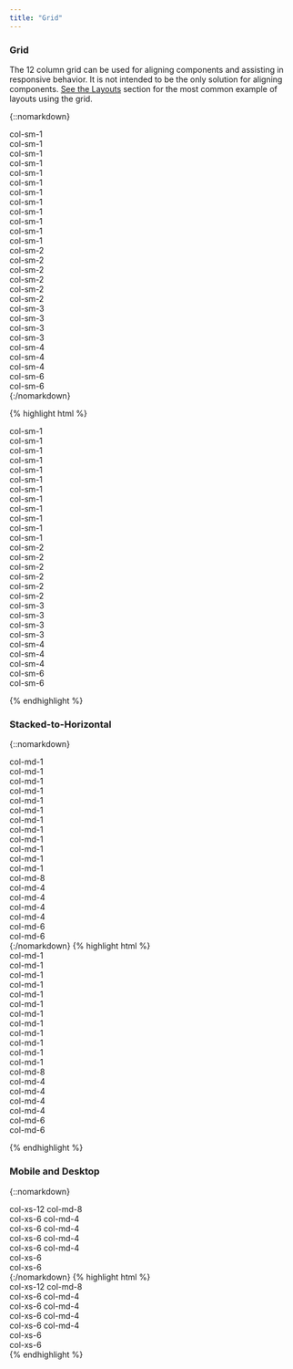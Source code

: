 ```yaml
---
title: "Grid"
---
```


<div class="pl-pattern">

<h3>Grid</h3>

The 12 column grid can be used for aligning components and assisting in responsive behavior. It is not intended to be the only solution for aligning components. [See the Layouts](layouts.html) section for the most common example of layouts using the grid.

{::nomarkdown}
<div class="pl-preview">
    <div class="container-fluid pl-grid-example">
        <div class="row">
            <div class="col-sm-1"><div>col-sm-1</div></div>
            <div class="col-sm-1"><div>col-sm-1</div></div>
            <div class="col-sm-1"><div>col-sm-1</div></div>
            <div class="col-sm-1"><div>col-sm-1</div></div>
            <div class="col-sm-1"><div>col-sm-1</div></div>
            <div class="col-sm-1"><div>col-sm-1</div></div>
            <div class="col-sm-1"><div>col-sm-1</div></div>
            <div class="col-sm-1"><div>col-sm-1</div></div>
            <div class="col-sm-1"><div>col-sm-1</div></div>
            <div class="col-sm-1"><div>col-sm-1</div></div>
            <div class="col-sm-1"><div>col-sm-1</div></div>
            <div class="col-sm-1"><div>col-sm-1</div></div>
        </div>
        <div class="row">
            <div class="col-sm-2"><div>col-sm-2</div></div>
            <div class="col-sm-2"><div>col-sm-2</div></div>
            <div class="col-sm-2"><div>col-sm-2</div></div>
            <div class="col-sm-2"><div>col-sm-2</div></div>
            <div class="col-sm-2"><div>col-sm-2</div></div>
            <div class="col-sm-2"><div>col-sm-2</div></div>
        </div>
        <div class="row">
            <div class="col-sm-3"><div>col-sm-3</div></div>
            <div class="col-sm-3"><div>col-sm-3</div></div>
            <div class="col-sm-3"><div>col-sm-3</div></div>
            <div class="col-sm-3"><div>col-sm-3</div></div>
        </div>
        <div class="row">
            <div class="col-sm-4"><div>col-sm-4</div></div>
            <div class="col-sm-4"><div>col-sm-4</div></div>
            <div class="col-sm-4"><div>col-sm-4</div></div>
        </div>
        <div class="row">
            <div class="col-sm-6"><div>col-sm-6</div></div>
            <div class="col-sm-6"><div>col-sm-6</div></div>
        </div>
    </div>
</div>
{:/nomarkdown}

{% highlight html %}

<div class="container-fluid pl-grid-example">
      <div class="row">
            <div class="col-sm-1"><div>col-sm-1</div></div>
            <div class="col-sm-1"><div>col-sm-1</div></div>
            <div class="col-sm-1"><div>col-sm-1</div></div>
            <div class="col-sm-1"><div>col-sm-1</div></div>
            <div class="col-sm-1"><div>col-sm-1</div></div>
            <div class="col-sm-1"><div>col-sm-1</div></div>
            <div class="col-sm-1"><div>col-sm-1</div></div>
            <div class="col-sm-1"><div>col-sm-1</div></div>
            <div class="col-sm-1"><div>col-sm-1</div></div>
            <div class="col-sm-1"><div>col-sm-1</div></div>
            <div class="col-sm-1"><div>col-sm-1</div></div>
            <div class="col-sm-1"><div>col-sm-1</div></div>
        </div>
        <div class="row">
            <div class="col-sm-2"><div>col-sm-2</div></div>
            <div class="col-sm-2"><div>col-sm-2</div></div>
            <div class="col-sm-2"><div>col-sm-2</div></div>
            <div class="col-sm-2"><div>col-sm-2</div></div>
            <div class="col-sm-2"><div>col-sm-2</div></div>
            <div class="col-sm-2"><div>col-sm-2</div></div>
        </div>
        <div class="row">
            <div class="col-sm-3"><div>col-sm-3</div></div>
            <div class="col-sm-3"><div>col-sm-3</div></div>
            <div class="col-sm-3"><div>col-sm-3</div></div>
            <div class="col-sm-3"><div>col-sm-3</div></div>
        </div>
        <div class="row">
            <div class="col-sm-4"><div>col-sm-4</div></div>
            <div class="col-sm-4"><div>col-sm-4</div></div>
            <div class="col-sm-4"><div>col-sm-4</div></div>
        </div>
        <div class="row">
            <div class="col-sm-6"><div>col-sm-6</div></div>
            <div class="col-sm-6"><div>col-sm-6</div></div>
        </div>
    </div>

{% endhighlight %}
</div>

<div class="pl-pattern">

### Stacked-to-Horizontal
{::nomarkdown}
<div class="pl-preview">

<div class="container-fluid pl-grid-example">
  <div class="row">
      <div class="col-md-1">col-md-1</div>
      <div class="col-md-1">col-md-1</div>
      <div class="col-md-1">col-md-1</div>
      <div class="col-md-1">col-md-1</div>
      <div class="col-md-1">col-md-1</div>
      <div class="col-md-1">col-md-1</div>
      <div class="col-md-1">col-md-1</div>
      <div class="col-md-1">col-md-1</div>
      <div class="col-md-1">col-md-1</div>
      <div class="col-md-1">col-md-1</div>
      <div class="col-md-1">col-md-1</div>
      <div class="col-md-1">col-md-1</div>
  </div>
  <div class="row">
      <div class="col-md-8">col-md-8</div>
      <div class="col-md-4">col-md-4</div>
  </div>
  <div class="row">
      <div class="col-md-4">col-md-4</div>
      <div class="col-md-4">col-md-4</div>
      <div class="col-md-4">col-md-4</div>
  </div>
  <div class="row">
      <div class="col-md-6">col-md-6</div>
      <div class="col-md-6">col-md-6</div>
  </div>
  </div>
  </div>
{:/nomarkdown}
{% highlight html %}

<div class="container-fluid pl-grid-example">
  <div class="row">
      <div class="col-md-1">col-md-1</div>
      <div class="col-md-1">col-md-1</div>
      <div class="col-md-1">col-md-1</div>
      <div class="col-md-1">col-md-1</div>
      <div class="col-md-1">col-md-1</div>
      <div class="col-md-1">col-md-1</div>
      <div class="col-md-1">col-md-1</div>
      <div class="col-md-1">col-md-1</div>
      <div class="col-md-1">col-md-1</div>
      <div class="col-md-1">col-md-1</div>
      <div class="col-md-1">col-md-1</div>
      <div class="col-md-1">col-md-1</div>
  </div>
  <div class="row">
      <div class="col-md-8">col-md-8</div>
      <div class="col-md-4">col-md-4</div>
  </div>
  <div class="row">
      <div class="col-md-4">col-md-4</div>
      <div class="col-md-4">col-md-4</div>
      <div class="col-md-4">col-md-4</div>
  </div>
  <div class="row">
      <div class="col-md-6">col-md-6</div>
      <div class="col-md-6">col-md-6</div>
  </div>
</div>

{% endhighlight %}
</div>

<div class="pl-pattern">

### Mobile and Desktop
{::nomarkdown}
<div class="pl-preview">
<div class="container-fluid pl-grid-example">
<!-- Stack the columns on mobile by making one full-width and the other half-width -->
<div class="row">
  <div class="col-xs-12 col-md-8">col-xs-12 col-md-8</div>
  <div class="col-xs-6 col-md-4">col-xs-6 col-md-4</div>
</div>
<!-- Columns start at 50% wide on mobile and bump up to 33.3% wide on desktop -->
<div class="row">
  <div class="col-xs-6 col-md-4">col-xs-6 col-md-4</div>
  <div class="col-xs-6 col-md-4">col-xs-6 col-md-4</div>
  <div class="col-xs-6 col-md-4">col-xs-6 col-md-4</div>
</div>
<!-- Columns are always 50% wide, on mobile and desktop -->
<div class="row">
  <div class="col-xs-6">col-xs-6</div>
  <div class="col-xs-6">col-xs-6</div>
</div>
</div>
</div>
{:/nomarkdown}
{% highlight html %}

<div class="container-fluid pl-grid-example">
  <!-- Stack the columns on mobile by making one full-width and the other half-width --> 
    <div class="row">
      <div class="col-xs-12 col-md-8">col-xs-12 col-md-8</div>
      <div class="col-xs-6 col-md-4">col-xs-6 col-md-4</div>
    </div>
  <!-- Columns start at 50% wide on mobile and bump up to 33.3% wide on desktop -->
    <div class="row">
      <div class="col-xs-6 col-md-4">col-xs-6 col-md-4</div>
      <div class="col-xs-6 col-md-4">col-xs-6 col-md-4</div>
      <div class="col-xs-6 col-md-4">col-xs-6 col-md-4</div>
    </div>
<!-- Columns are always 50% wide, on mobile and desktop -->
    <div class="row">
      <div class="col-xs-6">col-xs-6</div>
      <div class="col-xs-6">col-xs-6</div>
    </div>
</div>
{% endhighlight %}

</div>
